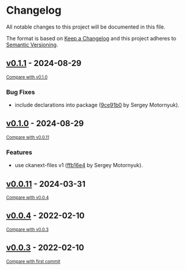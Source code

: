 # Changelog

All notable changes to this project will be documented in this file.

The format is based on [Keep a Changelog](http://keepachangelog.com/en/1.0.0/)
and this project adheres to [Semantic Versioning](http://semver.org/spec/v2.0.0.html).

<!-- insertion marker -->
## [v0.1.1](https://github.com/DataShades/ckanext-thumbnailer/releases/tag/v0.1.1) - 2024-08-29

<small>[Compare with v0.1.0](https://github.com/DataShades/ckanext-thumbnailer/compare/v0.1.0...v0.1.1)</small>

### Bug Fixes

- include declarations into package ([9ce91b0](https://github.com/DataShades/ckanext-thumbnailer/commit/9ce91b01eb5d905d0e809def60f34db757a893ea) by Sergey Motornyuk).

## [v0.1.0](https://github.com/DataShades/ckanext-thumbnailer/releases/tag/v0.1.0) - 2024-08-29

<small>[Compare with v0.0.11](https://github.com/DataShades/ckanext-thumbnailer/compare/v0.0.11...v0.1.0)</small>

### Features

- use ckanext-files v1 ([ffb16e4](https://github.com/DataShades/ckanext-thumbnailer/commit/ffb16e43f3e49223fb7120f16ae2e669427ecb55) by Sergey Motornyuk).

## [v0.0.11](https://github.com/DataShades/ckanext-thumbnailer/releases/tag/v0.0.11) - 2024-03-31

<small>[Compare with v0.0.4](https://github.com/DataShades/ckanext-thumbnailer/compare/v0.0.4...v0.0.11)</small>

## [v0.0.4](https://github.com/DataShades/ckanext-thumbnailer/releases/tag/v0.0.4) - 2022-02-10

<small>[Compare with v0.0.3](https://github.com/DataShades/ckanext-thumbnailer/compare/v0.0.3...v0.0.4)</small>

## [v0.0.3](https://github.com/DataShades/ckanext-thumbnailer/releases/tag/v0.0.3) - 2022-02-10

<small>[Compare with first commit](https://github.com/DataShades/ckanext-thumbnailer/compare/0d708216caf96dc7f7eb5c9024814173877fda93...v0.0.3)</small>

